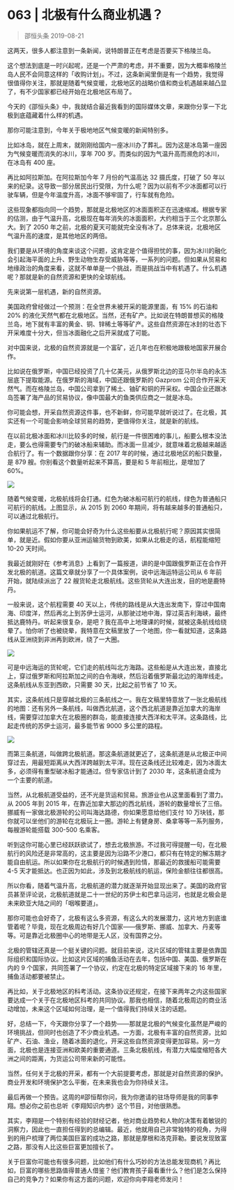 # 063 | 北极有什么商业机遇？
> 邵恒头条
2019-08-21

这两天，很多人都注意到一条新闻，说特朗普正在考虑是否要买下格陵兰岛。

这个想法到底是一时兴起呢，还是一个严肃的考虑，并不重要，因为大概率格陵兰岛人民不会同意这样的「收购计划」。不过，这条新闻里倒是有一个趋势，我觉得很值得你关注，那就是随着气候变暖，北极地区的战略价值和商业机遇越来越凸显了，有不少国家都已经开始在北极地区布局了。

今天的《邵恒头条》中，我就结合最近我看到的国际媒体文章，来跟你分享一下北极到底蕴藏着什么样的机遇。

那你可能注意到，今年关于极地地区气候变暖的新闻特别多。

比如冰岛，就在上周末，就刚刚给国内一座冰川办了葬礼。因为这是冰岛第一座因为气候变暖而消失的冰川，享年 700 岁。而类似的因为气温升高而濒危的冰川，在冰岛有 400 座。

再比如阿拉斯加。在阿拉斯加今年 7 月份的气温高达 32 摄氏度，打破了 50 年以来的纪录。这导致一部分居民出行受限，为什么呢？因为以前有不少冰面都可以行驶车辆，但是今年温度升高，冰面不够牢固了，行车就有危险。

这些现象都指向同一个趋势，那就是北极地区的冰面面积正在迅速缩减。根据专家的估测，由于气温升高，北极现在每年消失的冰面面积，大约相当于三个北京那么大。到了 2050 年之前，北极的夏天可能就完全没有冰了。总体来说，北极地区气温升高的速度，是其他地区的两倍。

我们要是从环境的角度来谈这个问题，这肯定是个值得担忧的事，因为冰川的融化会引起海平面的上升、野生动物生存受威胁等等，一系列的问题。但如果从贸易和地缘政治的角度来看，这就不单单是一个挑战，而是挑战当中有机遇了。什么机遇呢？那就是新的自然资源和更快的全球航线。

先来说第一层机遇，新的自然资源。

美国政府曾经做过一个预测：在全世界未被开采的能源里面，有 15% 的石油和 20% 的液化天然气都在北极地区。当然，还有矿产。比如说在特朗普想买的格陵兰岛，地下就有丰富的黄金、铜、锌稀土等等矿产。这些自然资源在冰封的壮态下开采难度十分大，但当冰面融化之后开采就成了可能。

对中国来说，北极的自然资源就是一个富矿，近几年也在积极地跟极地国家开展合作。

比如说在俄罗斯，中国已经投资了几十亿美元，从俄罗斯北边的亚马尔半岛的永冻层底下提取能源。在俄罗斯的海域，中国还跟俄罗斯的 Gazprom 公司合作开采天然气。而在格陵兰岛，中国公司拿到了稀土、铀矿和铜的开采权。中国企业还跟冰岛签署了海产品的贸易协议，像中国最大的鱼类供应商之一就是冰岛。

你可能会想，开采自然资源这件事，也不新鲜，你可能早就听说过了。在北极，其实还有一个可能会影响全球贸易的趋势，更值得你关注，就是新的航线。

在以前北极冰面和冰川比较多的时候，航行是一件很困难的事儿，船要么根本没法走，要么也得需要专门的破冰船来辅助。而冰面一旦减少，就意味着北极越来越适合航行了。有一个数据跟你分享：在 2017 年的时候，通过北极地区的船只数量，是 879 艘。你别看这个数量听起来不算高，要是和 5 年前相比，是增加了 60%。 

![](https://raw.githubusercontent.com/dalong0514/selfstudy/master/图片链接/其他/2019042.jpg)

随着气候变暖，北极航线将会打通。红色为破冰船可航行的航线，绿色为普通船只可航行的航线。上图显示，从 2015 到 2060 年期间，将有越来越多的普通船只，可以通过北极航行。

你如果航运不了解，你可能会好奇为什么这些船要从北极航行呢？原因其实很简单，就是近。假如你要从亚洲运输货物到欧美，如果从北极走的话，航程能缩短 10-20 天时间。

我最近就刚好在《参考消息》上看到了一篇报道，讲的是中国跟俄罗斯正在合作开发北极的航道。这篇文章就分享了一个具体案例，说中远海运特运公司从 6 年前开始，就陆续派出了 22 艘货轮走北极航线。这些货轮从大连出发，目的地是鹿特丹。

一般来说，这个航程需要 40 天以上，传统的路线是从大连出发南下，穿过中国南海、印度洋，然后再北上到苏伊士运河，从那驶过地中海，穿过英吉利海峡，最终抵达鹿特丹。听起来很复杂，是吧？我在高中上地理课的时候，就被这条航线给绕晕了。怕你听了也被绕晕，我特意在文稿里放了一个地图，你一看就知道，这条路线从亚洲绕到非洲再到欧洲，绕了一大圈。

![](https://raw.githubusercontent.com/dalong0514/selfstudy/master/图片链接/其他/2019043.jpg)

可是中远海运的货轮呢，它们走的航线叫北方海路。这些船是从大连出发，直接北上，穿过俄罗斯和阿拉斯加之间的白令海峡，然后沿着俄罗斯最北边的海岸线走。这条航线从东亚到西欧，只需要 30 天，比起之前节省了 10 天。

其实，这条航线只是穿越北极的三条航线之一。我在文稿里特意放了一张北极航线的地图：还有另外一条航线，叫做西北航道，这个西北航道是靠近加拿大的海岸线，需要穿过加拿大在北极圈的群岛，能直接连接大西洋和太平洋。这条路线，比起走传统的苏伊士运河，最多能节省 9000 多公里的路程。

![](https://raw.githubusercontent.com/dalong0514/selfstudy/master/图片链接/其他/2019044.jpg)

而第三条航道，叫做跨北极航道。那这条航道就更近了，这条航道是从北极正中间穿过去，用最短距离从大西洋跨越到太平洋。现在这条线还比较难走，因为冰面太多，必须得有重型破冰船才能通过。但专家估计到了 2030 年，这条航道会成为一个主要的航道。

当然，从北极航道受益的，还不光是货运和贸易。旅游业也从这里面看到了潜力。从 2005 年到 2015 年，在靠近加拿大那边的西北航线，游轮的数量增长了三倍。挪威有一家做北极游轮的公司叫海达路德，你如果愿意给他们支付 10 万块钱，那你就可以坐他们的游轮在北极玩上一圈。游轮上有健身房、桑拿等等一系列服务，每艘游轮能搭载 300-500 名乘客。

听到这你可能心里已经跃跃欲试了，想去北极旅游。不过我可得提醒一句，在北极航行的风险还是非常高的，这主要是因为沿路不少港口，都只有在特定的解冻期才能自由航运。所以如果你在北极航行的时候遇到险情，那最近的救援船可能需要 4-5 天才能抵达。也正因为如此，涉及到北极航线的航运，保险金额往往都很高。

所以你看，随着气温升高，北极航道的潜力就逐渐开始显现出来了。美国的政府官员甚至评论说，北极航道就是二十一世纪的苏伊士和巴拿马运河，也就是北极会是未来欧亚大陆之间的「咽喉要道」。

那你可能也会好奇了，北极有这么多资源，有这么大的发展潜力，这片地方到底谁管着呢？毕竟，现在北极周边有好几个国家——俄罗斯、挪威、加拿大、丹麦等等。可是靠近北极圈中心的地带是无人区，没有国界之分。

北极的管辖还真是一个挺关键的问题。就目前来说，这片区域的管辖主要是依靠国际组织和国际协议。比如这片区域的捕鱼活动在去年，包括中国、美国、俄罗斯在内的 9 个国家，共同签署了一个协议，约定在北极的特定区域接下来的 16 年里，捕鱼活动都要被禁止。

再比如，关于北极地区的科考活动。这条协议还规定，在接下来两年之内这些国家要达成一个关于在北极地区科考的共同协议。那我也相信，随着北极周边的商业活动增加，未来这个区域如何治理，是一个值得我们持续关注的话题。

好，总结一下，今天跟你分享了一个趋势——那就是北极的气候变化虽然是严峻的环境挑战，但同时也创造了不少商业机遇。一方面，北极有丰富的自然资源，比如矿产、石油、渔业，随着冰面的退化，开采这些自然资源变得更加容易。另一方面，北极也是连接亚洲和欧美的重要通道。三条北极航线，有潜力大幅度缩短各大洲之间的距离，为货运公司带来新的可能性。

当然，任何关于北极的开采，都有一个大前提要考虑，那就是对自然资源的保护。商业开发和环境保护怎么平衡，在未来我也会为你持续关注。

最后再做一个预告。这周的#邵恒帮你问，我为你邀请的驻场导师是我的同事李翔。想必你之前也总听《李翔知识内参》这个节目，对他很熟悉。

其实，李翔是一个特别有经验的财经记者，他对商业趋势和人物的决策有着敏锐的洞察力，因此也一直担任得到的总编辑。最近，他就用自己非常独特的视角，为得到的用户梳理了两位美国巨富的成功之路，那就是摩根和洛克菲勒。要说发现致富之路，那没有人比这些巨富更加擅长了。

关于巨富你可能也有很多问题，比如他们有什么巧妙的方法总能发现商机？再比如，巨富的哪些思路值得普通人借鉴？他们教育孩子最看重什么？他们是怎么保持自己的竞争力？如果你有这方面的问题，欢迎你向李翔老师发问！
